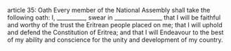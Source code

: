article 35: Oath
Every member of the National Assembly shall take the following oath:
I, __________, swear in _________________ that I will be faithful and worthy of the trust the Eritrean people placed on me; that I will uphold and defend the Constitution of Eritrea; and that I will Endeavour to the best of my ability and conscience for the unity and development of my country.
<ul>
</ul>
